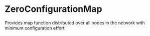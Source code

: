 ZeroConfigurationMap
====================

Provides map function distributed over all nodes in the network with minimum configuration effort
